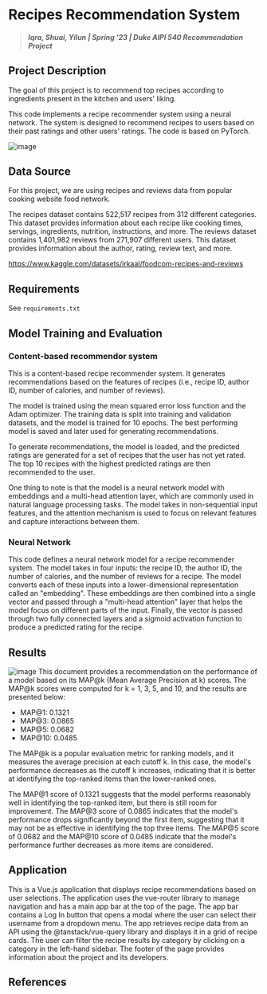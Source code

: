# Recipes Recommendation System

> #### _Iqra, Shuai, Yilun | Spring '23 | Duke AIPI 540 Recommendation Project_


## Project Description
The goal of this project is to recommend top recipes according to ingredients present in the kitchen and users' liking.

This code implements a recipe recommender system using a neural network. The system is designed to recommend recipes to users based on their past ratings and other users' ratings. The code is based on PyTorch.

![image](https://user-images.githubusercontent.com/44442059/230596869-fdf451c8-6d9d-4ad3-aa82-b55a42e9a6f1.png)


## Data Source
For this project, we are using recipes and reviews data from popular cooking website food network.

The recipes dataset contains 522,517 recipes from 312 different categories. This dataset provides information about each recipe like cooking times, servings, ingredients, nutrition, instructions, and more.
The reviews dataset contains 1,401,982 reviews from 271,907 different users. This dataset provides information about the author, rating, review text, and more.

https://www.kaggle.com/datasets/irkaal/foodcom-recipes-and-reviews

## Requirements
See `requirements.txt`

## Model Training and Evaluation

### Content-based recommendor system
This is a content-based recipe recommender system. It generates recommendations based on the features of recipes (i.e., recipe ID, author ID, number of calories, and number of reviews).

The model is trained using the mean squared error loss function and the Adam optimizer. The training data is split into training and validation datasets, and the model is trained for 10 epochs. The best performing model is saved and later used for generating recommendations.

To generate recommendations, the model is loaded, and the predicted ratings are generated for a set of recipes that the user has not yet rated. The top 10 recipes with the highest predicted ratings are then recommended to the user.

One thing to note is that the model is a neural network model with embeddings and a multi-head attention layer, which are commonly used in natural language processing tasks. The model takes in non-sequential input features, and the attention mechanism is used to focus on relevant features and capture interactions between them.

### Neural Network

This code defines a neural network model for a recipe recommender system. The model takes in four inputs: the recipe ID, the author ID, the number of calories, and the number of reviews for a recipe. The model converts each of these inputs into a lower-dimensional representation called an "embedding". These embeddings are then combined into a single vector and passed through a "multi-head attention" layer that helps the model focus on different parts of the input. Finally, the vector is passed through two fully connected layers and a sigmoid activation function to produce a predicted rating for the recipe.

## Results
![image](https://user-images.githubusercontent.com/50161537/231260130-1bb17a5c-e53c-4e48-901c-7a15dd9de562.jpeg)
This document provides a recommendation on the performance of a model based on its MAP@k (Mean Average Precision at k) scores. The MAP@k scores were computed for k = 1, 3, 5, and 10, and the results are presented below:

* MAP@1: 0.1321
* MAP@3: 0.0865
* MAP@5: 0.0682
* MAP@10: 0.0485

The MAP@k is a popular evaluation metric for ranking models, and it measures the average precision at each cutoff k. In this case, the model's performance decreases as the cutoff k increases, indicating that it is better at identifying the top-ranked items than the lower-ranked ones.

The MAP@1 score of 0.1321 suggests that the model performs reasonably well in identifying the top-ranked item, but there is still room for improvement. The MAP@3 score of 0.0865 indicates that the model's performance drops significantly beyond the first item, suggesting that it may not be as effective in identifying the top three items. The MAP@5 score of 0.0682 and the MAP@10 score of 0.0485 indicate that the model's performance further decreases as more items are considered.

## Application

This is a Vue.js application that displays recipe recommendations based on user selections. The application uses the vue-router library to manage navigation and has a main app bar at the top of the page. The app bar contains a Log In button that opens a modal where the user can select their username from a dropdown menu. The app retrieves recipe data from an API using the @tanstack/vue-query library and displays it in a grid of recipe cards. The user can filter the recipe results by category by clicking on a category in the left-hand sidebar. The footer of the page provides information about the project and its developers.

## References

